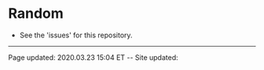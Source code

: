 [//]: # ( This is where you should put your notes about setting up the MDwiki for the first time; and/or maybe create a blog post about it, with a document here or in Google Drive.)

# Random

 * See the 'issues' for this repository.

<hr class="tight"><p class="timestamp">Page updated: 2020.03.23 15:04 ET -- Site updated: <span id="timestamp"></span></p>
<script type='text/javascript'>document.getElementById("timestamp").innerHTML = Date(document.lastModified);</script>
